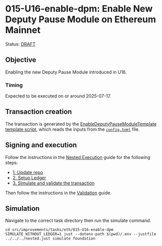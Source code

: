 # 015-U16-enable-dpm: Enable New Deputy Pause Module on Ethereum Mainnet

Status: [DRAFT]()

## Objective

Enabling the new Deputy Pause Module introduced in U16.

### Timing

Expected to be executed on or around 2025-07-17.

## Transaction creation

The transaction is generated by the [EnableDeputyPauseModuleTemplate template script](../../../template/EnableDeputyPauseModuleTemplate.sol),
which reads the inputs from the [`config.toml`](./config.toml) file.

## Signing and execution

Follow the instructions in the [Nested Execution](../../../NESTED.md) guide for the following steps:

- [1. Update repo](../../../NESTED.md#1-update-repo)
- [2. Setup Ledger](../../../NESTED.md#2-setup-ledger)
- [3. Simulate and validate the transaction](../../../NESTED.md#3-simulate-and-validate-the-transaction)

Then follow the instructions in the [Validation](./VALIDATION.md) guide.

## Simulation

Navigate to the correct task directory then run the simulate command.
```
cd src/improvements/tasks/eth/015-U16-enable-dpm
SIMULATE_WITHOUT_LEDGER=1 just --dotenv-path $(pwd)/.env --justfile ../../../nested.just simulate foundation
```